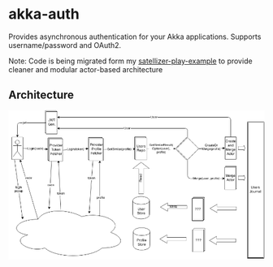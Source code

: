 # akka-auth
Provides asynchronous authentication for your Akka applications. Supports username/password and OAuth2.

Note: Code is being migrated form my [satellizer-play-example](https://github.com/tabdulradi/satellizer-play-example) to provide cleaner and modular actor-based architecture 
## Architecture
![Architecture](architecture.png?raw=true)

